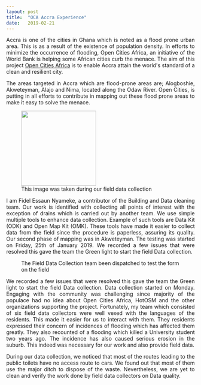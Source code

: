 ```yaml
---
layout: post
title:  "OCA Accra Experience"
date:   2019-02-21
---
```


<p class="intro" style="text-align:justify;"><span class="dropcap">A</span>ccra is one of the cities in Ghana which is noted as a flood prone urban area. This is as a result of the existence of population density. In efforts to minimize the occurrence of flooding, Open Cities Africa, an initiative of the World Bank is helping some African cities curb the menace. The aim of this project <a href="https://opencitiesproject.org/">Open Cities Africa</a> is to enable Accra attain the world's standard of a clean and resilient city.</p>


<p align="justify"> The areas targeted in Accra which are flood-prone areas are; Alogboshie, Akweteyman, Alajo and Nima, located along the Odaw River. Open Cities, is putting in all efforts to contribute in mapping out these flood prone areas to make it easy to solve the menace.</p>

<figure>
	<img src="{{ '/assets/img/akwetrash.JPG' | prepend: site.baseurl }}" alt="" width="200px" height="200px"> 
	<figcaption>This image was taken during our field data collection</figcaption>
</figure>


<p align="justify">I am Fidel Essaun Nyameke, a contributor of the Building and Data cleaning team. Our work is identified with collecting all points of interest with the exception of drains which is carried out by another team.
We use simple multiple tools to enhance data collection. Example of such tools are Data Kit (ODK) and Open Map Kit (OMK). These tools have made it easier to collect data from the field since the procedure is paperless, assuring its quality.
Our second phase of mapping was in Akweteyman. The testing was started on Friday, 25th of January 2019.
We recorded a few issues that were resolved this gave the team the Green light to start the field Data collection.</p>

<figure>
	<img src="{{ '/assets/img/25_01.JPG' | prepend: site.baseurl }}" alt=""> 
	<figcaption>The Field Data Collection team been dispatched to test the form on the field</figcaption>
</figure>

<p align="justify">We recorded a few issues that were resolved this gave the team the Green light to start the field Data collection.
Data collection started on Monday. Engaging with the community was challenging since majority of the populace had no idea about Open Cities Africa, HotOSM and the other organizations supporting the project.
Fortunately, my team which consisted of six field data collectors were well vexed with the languages of the residents. This made it easier for us to interact with them.
They residents expressed their concern of incidences of flooding which has affected them greatly. They also recounted of a flooding which killed a University student two years ago. The incidence has also caused serious erosion in the suburb. 
This indeed was necessary for our work and also provide field data.</p>

<p align="justify">
During our data collection, we noticed that most of the routes leading to the public toilets have no access route to cars. We found out that most of them use the major ditch to dispose of the waste.
Nevertheless, we are yet to clean and verify the work done by field data collectors on Data quality.

</p>



